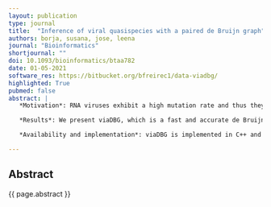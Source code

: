 ```yaml
---
layout: publication
type: journal
title:  "Inference of viral quasispecies with a paired de Bruijn graph"
authors: borja, susana, jose, leena
journal: "Bioinformatics"
shortjournal: ""
doi: 10.1093/bioinformatics/btaa782
date: 01-05-2021
software_res: https://bitbucket.org/bfreirec1/data-viadbg/
highlighted: True
pubmed: false
abstract: |
   *Motivation*: RNA viruses exhibit a high mutation rate and thus they exist in infected cells as a population of closely related strains called viral quasispecies. The viral quasispecies assembly problem asks to characterize the quasispecies present in a sample from high-throughput sequencing data. We study the de novo version of the problem, where reference sequences of the quasispecies are not available. Current methods for assembling viral quasispecies are either based on overlap graphs or on de Bruijn graphs. Overlap graph-based methods tend to be accurate but slow, whereas de Bruijn graph-based methods are fast but less accurate.

   *Results*: We present viaDBG, which is a fast and accurate de Bruijn graph-based tool for de novo assembly of viral quasispecies. We first iteratively correct sequencing errors in the reads, which allows us to use large k-mers in the de Bruijn graph. To incorporate the paired-end information in the graph, we also adapt the paired de Bruijn graph for viral quasispecies assembly. These features enable the use of long-range information in contig construction without compromising the speed of de Bruijn graph-based approaches. Our experimental results show that viaDBG is both accurate and fast, whereas previous methods are either fast or accurate but not both. In particular, viaDBG has comparable or better accuracy than SAVAGE, while being at least nine times faster. Furthermore, the speed of viaDBG is comparable to PEHaplo but viaDBG is able to retrieve also low abundance quasispecies, which are often missed by PEHaplo.

   *Availability and implementation*: viaDBG is implemented in C++ and it is publicly available at https://bitbucket.org/bfreirec1/viadbg. All datasets used in this article are publicly available at https://bitbucket.org/bfreirec1/data-viadbg/.

---
```


## Abstract

{{ page.abstract }}
